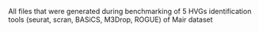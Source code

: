 All files that were generated during benchmarking of 5 HVGs identification tools (seurat, scran, BASiCS, M3Drop, ROGUE) of Mair dataset

